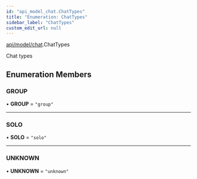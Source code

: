 ```yaml
---
id: "api_model_chat.ChatTypes"
title: "Enumeration: ChatTypes"
sidebar_label: "ChatTypes"
custom_edit_url: null
---
```


[api/model/chat](/api/modules/api_model_chat.md).ChatTypes

Chat types

## Enumeration Members

### GROUP

• **GROUP** = ``"group"``

___

### SOLO

• **SOLO** = ``"solo"``

___

### UNKNOWN

• **UNKNOWN** = ``"unknown"``
